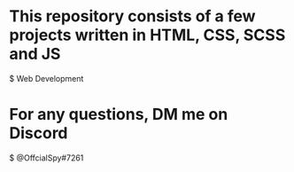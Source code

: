 # This repository consists of a few projects written in HTML, CSS, SCSS and JS
$ Web Development

# For any questions, DM me on Discord
$ @OffcialSpy#7261
